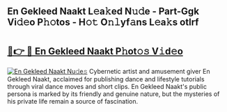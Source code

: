 ## En Gekleed Naakt L𝚎a𝚔ed N𝚞𝚍e - Part-Ggk Vi𝚍𝚎o P𝚑𝚘tos - H𝚘𝚝 O𝚗𝚕yf𝚊ns L𝚎a𝚔s otlrf

# <h2><a href="http://kf7h9up.oniu.top/?m=En+Gekleed+Naakt">🔗👉 🔴 En Gekleed Naakt P𝚑ot𝚘𝚜 V𝚒d𝚎o</a></h2>

[![En Gekleed Naakt Nu𝚍e𝚜](https://i.imgur.com/0qMVB7G.gif)](http://kf7h9up.oniu.top/?m=En+Gekleed+Naakt)
Cybernetic artist and amusement giver En Gekleed Naakt, acclaimed for publishing dance and lifestyle tutorials through viral dance moves and short clips. En Gekleed Naakt's public persona is marked by its friendly and genuine nature, but the mysteries of his private life remain a source of fascination.  
